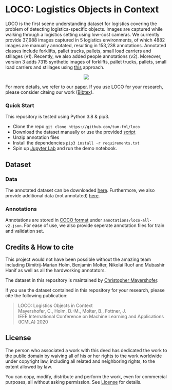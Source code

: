 # LOCO: Logistics Objects in Context

LOCO is the first scene understanding dataset for logistics covering the problem of detecting logistics-specific objects. Images are captured while walking through a logistics setting using low-cost cameras. We currently provide 37,988 images captured in 5 logistics environments, of which 4882 images are manually annotated, resulting in 153,238 annotations. Annotated classes include forklifts, pallet trucks, pallets, small load carriers and stillages (v1). Recently, we also added people annotations (v2). Moreover, version 3 adds 7315 synthetic images of forklifts, pallet trucks, pallets, small load carriers and stillages using [this](https://mediatum.ub.tum.de/doc/1554870/1554870.pdf) approach.

<div style="text-align:center"><img src="./assets/loco_sample_images.png" /></div>

For more details, we refer to our [paper](https://mediatum.ub.tum.de/doc/1578845/1578845.pdf). If you use LOCO for your research, please consider citeing our work ([Bibtex](https://mediatum.ub.tum.de/export/1578845/bibtex)).

### Quick Start
This repository is tested using Python 3.8 & pip3.
- Clone the repo `git clone https://github.com/tum-fml/loco`
- Download the dataset manually or use the provided [script]('utils/download.sh')
- Unzip annotation files
- Install the dependencies `pip3 install -r requirements.txt`
- Spin up [Jupyter Lab](https://jupyter.org/) and run the demo notebook.

## Dataset
### Data
The annotated dataset can be downloaded [here](https://go.mytum.de/239870). Furthermore, we also provide additional data (not annotated) [here](http://go.mytum.de/928009).
### Annotations 
Annotations are stored in [COCO format](https://cocodataset.org/#format-data) under `annotations/loco-all-v2.json`. For ease of use, we also provide seperate annotation files for train and validation set. 

## Credits & How to cite
This project would not have been possible without the amazing team including Dimitrij-Marian Holm, Benjamin Molter, Nikolai Ruof and Mubashir Hanif as well as all the hardworking annotators.

The dataset in this repository is maintained by [Christopher Mayershofer](https://mayershofer.com/). 

If you use the dataset contained in this repository for your research, please cite the following publication:
>LOCO: Logistics Objects in Context    
>Mayershofer, C., Holm, D.-M., Molter, B., Fottner, J.     
>IEEE International Conference on Machine Learning and Applications (ICMLA) 2020

## License
The person who associated a work with this deed has dedicated the work to the public domain by waiving all of his or her rights to the work worldwide under copyright law, including all related and neighboring rights, to the extent allowed by law.

You can copy, modify, distribute and perform the work, even for commercial purposes, all without asking permission. See [License](./License) for details.

